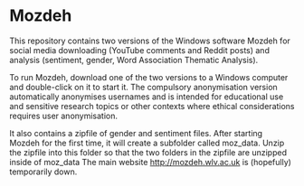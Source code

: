 # Mozdeh
This repository contains two versions of the Windows software Mozdeh for social media downloading (YouTube comments and Reddit posts) and analysis (sentiment, gender, Word Association Thematic Analysis).

To run Mozdeh, download one of the two versions to a Windows computer and double-click on it to start it.
The compulsory anonymisation version automatically anonymises usernames and is intended for educational use and sensitive research topics or other contexts where ethical considerations requires user anonymisation.

It also contains a zipfile of gender and sentiment files. After starting Mozdeh for the first time, it will create a subfolder called moz_data. Unzip the zipfile into this folder so that the two folders in the zipfile are unzipped inside of moz_data
The main website http://mozdeh.wlv.ac.uk is (hopefully) temporarily down.
